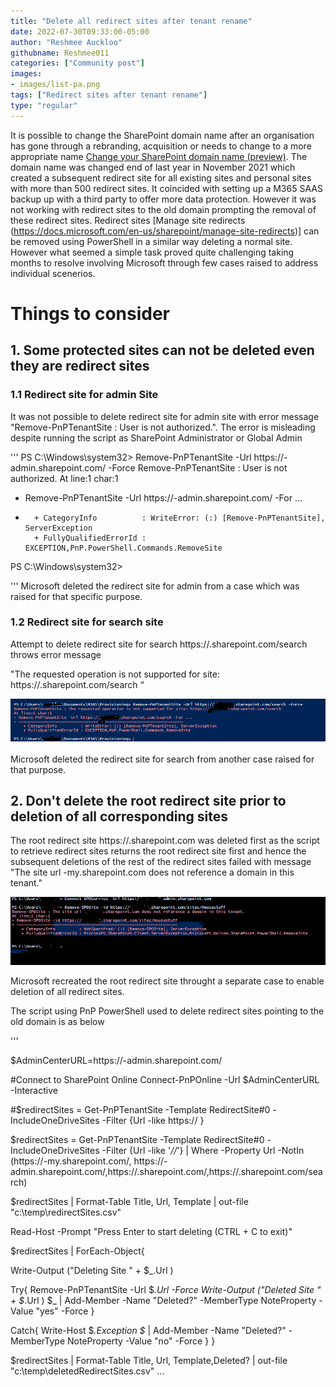 ```yaml
---
title: "Delete all redirect sites after tenant rename"
date: 2022-07-30T09:33:00-05:00
author: "Reshmee Auckloo"
githubname: Reshmee011
categories: ["Community post"]
images:
- images/list-pa.png
tags: ["Redirect sites after tenant rename"]
type: "regular"
---
```


It is possible to change the SharePoint domain name after an organisation has gone through a rebranding, acquisition or needs to change to a more appropriate name [Change your SharePoint domain name (preview)](https://docs.microsoft.com/en-us/sharepoint/change-your-sharepoint-domain-name). The domain name was changed end of last year in November 2021 which created a subsequent redirect site for all existing sites and personal sites with more than 500 redirect sites. It coincided with setting up a M365 SAAS backup up with a third party to offer more data protection. However it was not working with redirect sites to the old domain prompting the removal of these redirect sites. Redirect sites [Manage site redirects (https://docs.microsoft.com/en-us/sharepoint/manage-site-redirects)] can be removed using PowerShell in a similar way deleting a normal site. However what seemed a simple task proved quite challenging taking months to resolve involving Microsoft through few cases raised to address individual scenerios. 

# Things to consider

## 1. Some protected sites can not be deleted even they are redirect sites

### 1.1 Redirect site for admin Site
It was not possible to delete redirect site for admin site with error message "Remove-PnPTenantSite : User is not authorized.". The error is misleading despite running the script as SharePoint Administrator or Global Admin

'''
PS C:\Windows\system32> Remove-PnPTenantSite -Url https://<newDomain>-admin.sharepoint.com/ -Force
Remove-PnPTenantSite : User is not authorized.
At line:1 char:1
+ Remove-PnPTenantSite -Url https://<oldDomain>-admin.sharepoint.com/ -For ...
+ ~~~~~~~~~~~~~~~~~~~~~~~~~~~~~~~~~~~~~~~~~~~~~~~~~~~~~~~~~~~~~~~~~~~~~
    + CategoryInfo          : WriteError: (:) [Remove-PnPTenantSite], ServerException
    + FullyQualifiedErrorId : EXCEPTION,PnP.PowerShell.Commands.RemoveSite
PS C:\Windows\system32>
 
''' 
Microsoft deleted the redirect site for admin from a case which was raised for that specific purpose.

### 1.2 Redirect site for search site

Attempt to delete redirect site for search https://<oldDomain>.sharepoint.com/search throws error message

"The requested operation is not supported for site: https://<oldDomain>.sharepoint.com/search “

![image-1](images/ErrorDeletingSearchSite.png)

Microsoft deleted the redirect site for search from another case raised for that purpose.

## 2. Don't delete the root redirect site prior to deletion of all corresponding sites

 The root redirect site https://<oldDomain>.sharepoint.com was deleted first as the script to retrieve redirect sites returns the root redirect site first and hence the subsequent deletions of the rest of the redirect sites failed with message "The site url <oldDomain>-my.sharepoint.com does not reference a domain in this tenant." 

![image-2](images/RemoveRedirectSiteWithoutRootDomain.png)

Microsoft recreated the root redirect site throught a separate case to enable deletion of all redirect sites.
 
The script using PnP PowerShell used to delete redirect sites pointing to the old domain is as below
    
'''

$AdminCenterURL=https://<newdomain>-admin.sharepoint.com/

#Connect to SharePoint Online
Connect-PnPOnline -Url $AdminCenterURL -Interactive

#$redirectSites = Get-PnPTenantSite -Template RedirectSite#0 -IncludeOneDriveSites -Filter {Url -like  https://<olddomain>  }

$redirectSites = Get-PnPTenantSite -Template RedirectSite#0 -IncludeOneDriveSites -Filter {Url -like '*//<olddomain>*'}  | Where -Property Url -NotIn (https://<olddomain>-my.sharepoint.com/, https://<olddomain>-admin.sharepoint.com/,https://<olddomain>.sharepoint.com/,https://<oldDomain>.sharepoint.com/search)

$redirectSites | Format-Table Title, Url, Template  | out-file "c:\temp\redirectSites.csv"

Read-Host -Prompt "Press Enter to start deleting (CTRL + C to exit)"

$redirectSites | ForEach-Object{

 Write-Output ("Deleting Site " + $_.Url )

 Try{
  Remove-PnPTenantSite -Url $_.Url -Force
  Write-Output ("Deleted Site " + $_.Url )
  $_ | Add-Member -Name "Deleted?" -MemberType NoteProperty -Value "yes" -Force
 }

 Catch{
  Write-Host $_.Exception
  $_ | Add-Member -Name "Deleted?" -MemberType NoteProperty -Value "no" -Force
 }
}

$redirectSites | Format-Table Title, Url, Template,Deleted?  | out-file "c:\temp\deletedRedirectSites.csv"
...
